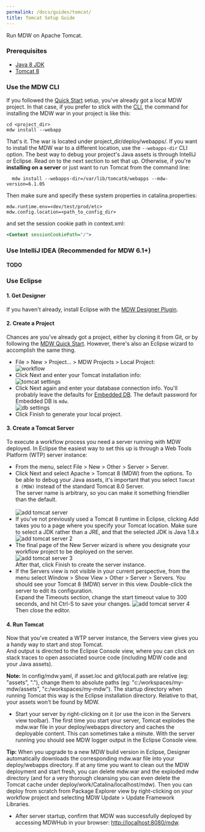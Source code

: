 ```yaml
---
permalink: /docs/guides/tomcat/
title: Tomcat Setup Guide
---
```


Run MDW on Apache Tomcat.

### Prerequisites
  - [Java 8 JDK](http://www.oracle.com/technetwork/java/javase/downloads/index.html)
  - [Tomcat 8](http://tomcat.apache.org/download-80.cgi)   
  
### Use the MDW CLI
  If you followed the [Quick Start](../../getting-started/quick-start) setup, you've already got a local MDW project.
  In that case, if you prefer to stick with the [CLI](../../getting-started/cli), the command for installing the
  MDW war in your project is like this:
  ```
  cd <project_dir>
  mdw install --webapp 
  ```
  That's it.  The war is located under project_dir/deploy/webapps/.
  If you want to install the MDW war to a different location, use the `--webapps-dir` CLI option.
  The best way to debug your project's Java assets is through IntelliJ or Eclipse.  Read on to the next section to set that up.
  Otherwise, if you're **installing on a server** or just want to run Tomcat from the command line:
  ```
    mdw install --webapps-dir=/var/lib/tomcat8/webapps --mdw-version=6.1.05
  ```
  Then make sure and specify these system properties in catalina.properties:
  ```
  mdw.runtime.env=<dev/test/prod/etc>
  mdw.config.location=<path_to_config_dir>
  ```
  and set the session cookie path in context.xml:
  ```xml
  <Context sessionCookiePath="/">
  ``` 

### Use IntelliJ IDEA (Recommended for MDW 6.1+)

#### TODO

### Use Eclipse

#### 1. Get Designer 
  If you haven't already, install Eclipse with the [MDW Designer Plugin](../../getting-started/install-designer).

#### 2. Create a Project
  Chances are you've already got a project, either by cloning it from Git, or by following the [MDW Quick Start](../../getting-started/quick-start).
  However, there's also an Eclipse wizard to accomplish the same thing.
  - File > New > Project... > MDW Projects > Local Project:<br>
    ![workflow](../images/workflow.png)<br>
  - Click Next and enter your Tomcat installation info:<br>
    ![tomcat settings](../images/tomcatSetting.png)<br>
  - Click Next again and enter your database connection info. 
    You'll probably leave the defaults for [Embedded DB](https://github.com/CenturyLinkCloud/mdw/blob/master/mdw-workflow/assets/com/centurylink/mdw/db/readme.md).
    The default password for Embedded DB is `mdw`.<br>
    ![db settings](../images/dbSetting.png)<br>
  - Click Finish to generate your local project.

#### 3. Create a Tomcat Server
  To execute a workflow process you need a server running with MDW deployed.  In Eclipse the easiest 
  way to set this up is through a Web Tools Platform (WTP) server instance:
  - From the menu, select File > New > Other > Server > Server.  
  - Click Next and select Apache > Tomcat 8 (MDW) from the options.  To be able to debug your Java assets, it's important 
    that you select `Tomcat 8 (MDW)` instead of the standard Tomcat 8.0 Server.  
    The server name is arbitrary, so you can make it something friendlier than the default.<br>  
    ![add tomcat server](../images/addTomcatServer.png)<br> 
  - If you've not previously used a Tomcat 8 runtime in Eclipse, clicking Add takes you to a page where you specify your Tomcat location.
    Make sure to select a JDK rather than a JRE, and that the selected JDK is Java 1.8.x<br>
    ![add tomcat server 2](../images/addTomcatServer2.png)<br>
  - The final page of the New Server wizard is where you designate your workflow project to be deployed on the server.<br>
    ![add tomcat server 3](../images/addTomcatServer3.png)<br>
    After that, click Finish to create the server instance.
  - If the Servers view is not visible in your current perspective, from the menu select Window > Show View > Other > Server > Servers.
    You should see your Tomcat 8 (MDW) server in this view.  Double-click the server to edit its configuration.  
    Expand the Timeouts section, change the start timeout value to 300 seconds, and hit Ctrl-S to save your changes.
    ![add tomcat server 4](../images/addTomcatServer4.png)<br>
    Then close the editor.

#### 4. Run Tomcat
  Now that you've created a WTP server instance, the Servers view gives you a handy way to start and stop Tomcat.  
  And output is directed to the Eclipse Console view, where you can click on stack traces to open associated source code 
  (including MDW code and your Java assets).
  
  **Note:** In config/mdw.yaml, if asset.loc and git/local.path are relative (eg: "assets", "."), change them to
    absolute paths (eg: "c:/workspaces/my-mdw/assets", "c:/workspaces/my-mdw").  The startup directory when running Tomcat
    this way is the Eclipse installation directory.  Relative to that, your assets won't be found by MDW.
  - Start your server by right-clicking on it (or use the icon in the Servers view toolbar).
    The first time you start your server, Tomcat explodes the mdw.war file in your deploy/webapps directory and caches the deployable content.
    This can sometimes take a minute.  With the server running you should see MDW logger output in the Eclipse Console view. 
  
  **Tip:** When you upgrade to a new MDW build version in Eclipse, Designer automatically downloads the corresponding mdw.war file into your deploy/webapps directory.
  If at any time you want to clean out the MDW deployment and start fresh, you can delete mdw.war and the exploded mdw directory 
  (and for a very thorough cleansing you can even delete the Tomcat cache under deploy/work/Catalina/localhost/mdw).
  Then you can deploy from scratch from Package Explorer view by right-clicking on your workflow project and selecting MDW Update > Update Framework Libraries.
  
  - After server startup, confirm that MDW was successfully deployed by accessing MDWHub in your browser: <http://localhost:8080/mdw>.



  